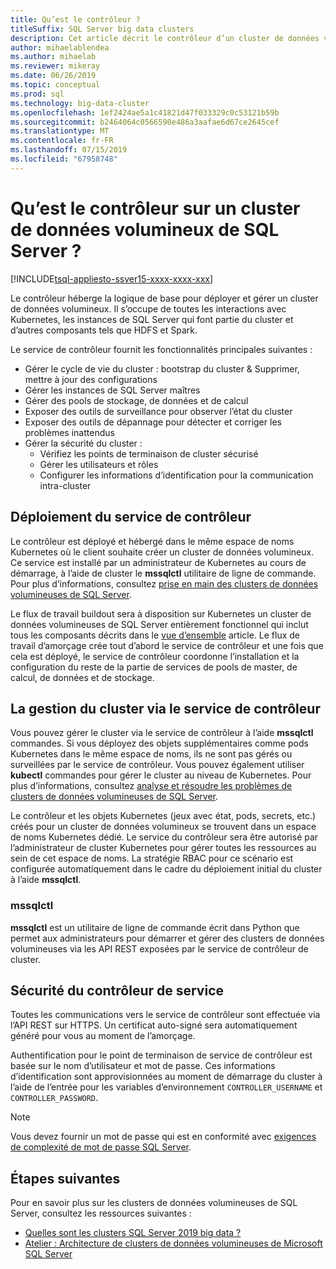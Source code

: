 ```yaml
---
title: Qu’est le contrôleur ?
titleSuffix: SQL Server big data clusters
description: Cet article décrit le contrôleur d’un cluster de données volumineuses de SQL Server 2019 (version préliminaire).
author: mihaelablendea
ms.author: mihaelab
ms.reviewer: mikeray
ms.date: 06/26/2019
ms.topic: conceptual
ms.prod: sql
ms.technology: big-data-cluster
ms.openlocfilehash: 1ef2424ae5a1c41821d47f033329c0c53121b59b
ms.sourcegitcommit: b2464064c0566590e486a3aafae6d67ce2645cef
ms.translationtype: MT
ms.contentlocale: fr-FR
ms.lasthandoff: 07/15/2019
ms.locfileid: "67958748"
---
```

# <a name="what-is-the-controller-on-a-sql-server-big-data-cluster"></a>Qu’est le contrôleur sur un cluster de données volumineux de SQL Server ?

[!INCLUDE[tsql-appliesto-ssver15-xxxx-xxxx-xxx](../includes/tsql-appliesto-ssver15-xxxx-xxxx-xxx.md)]

Le contrôleur héberge la logique de base pour déployer et gérer un cluster de données volumineux. Il s’occupe de toutes les interactions avec Kubernetes, les instances de SQL Server qui font partie du cluster et d’autres composants tels que HDFS et Spark.

Le service de contrôleur fournit les fonctionnalités principales suivantes :

- Gérer le cycle de vie du cluster : bootstrap du cluster & Supprimer, mettre à jour des configurations
- Gérer les instances de SQL Server maîtres
- Gérer des pools de stockage, de données et de calcul
- Exposer des outils de surveillance pour observer l’état du cluster
- Exposer des outils de dépannage pour détecter et corriger les problèmes inattendus
- Gérer la sécurité du cluster :
  - Vérifiez les points de terminaison de cluster sécurisé
  - Gérer les utilisateurs et rôles
  - Configurer les informations d’identification pour la communication intra-cluster

## <a name="deploying-the-controller-service"></a>Déploiement du service de contrôleur

Le contrôleur est déployé et hébergé dans le même espace de noms Kubernetes où le client souhaite créer un cluster de données volumineux. Ce service est installé par un administrateur de Kubernetes au cours de démarrage, à l’aide de cluster le **mssqlctl** utilitaire de ligne de commande. Pour plus d’informations, consultez [prise en main des clusters de données volumineuses de SQL Server](deploy-get-started.md).

Le flux de travail buildout sera à disposition sur Kubernetes un cluster de données volumineuses de SQL Server entièrement fonctionnel qui inclut tous les composants décrits dans le [vue d’ensemble](big-data-cluster-overview.md) article. Le flux de travail d’amorçage crée tout d’abord le service de contrôleur et une fois que cela est déployé, le service de contrôleur coordonne l’installation et la configuration du reste de la partie de services de pools de master, de calcul, de données et de stockage.

## <a name="managing-the-cluster-through-the-controller-service"></a>La gestion du cluster via le service de contrôleur

Vous pouvez gérer le cluster via le service de contrôleur à l’aide **mssqlctl** commandes. Si vous déployez des objets supplémentaires comme pods Kubernetes dans le même espace de noms, ils ne sont pas gérés ou surveillées par le service de contrôleur. Vous pouvez également utiliser **kubectl** commandes pour gérer le cluster au niveau de Kubernetes. Pour plus d’informations, consultez [analyse et résoudre les problèmes de clusters de données volumineuses de SQL Server](cluster-troubleshooting-commands.md).

Le contrôleur et les objets Kubernetes (jeux avec état, pods, secrets, etc.) créés pour un cluster de données volumineux se trouvent dans un espace de noms Kubernetes dédié. Le service du contrôleur sera être autorisé par l’administrateur de cluster Kubernetes pour gérer toutes les ressources au sein de cet espace de noms.  La stratégie RBAC pour ce scénario est configurée automatiquement dans le cadre du déploiement initial du cluster à l’aide **mssqlctl**.

### <a name="mssqlctl"></a>mssqlctl

**mssqlctl** est un utilitaire de ligne de commande écrit dans Python que permet aux administrateurs pour démarrer et gérer des clusters de données volumineuses via les API REST exposées par le service de contrôleur de cluster.

## <a name="controller-service-security"></a>Sécurité du contrôleur de service

Toutes les communications vers le service de contrôleur sont effectuée via l’API REST sur HTTPS. Un certificat auto-signé sera automatiquement généré pour vous au moment de l’amorçage. 

Authentification pour le point de terminaison de service de contrôleur est basée sur le nom d’utilisateur et mot de passe. Ces informations d’identification sont approvisionnées au moment de démarrage du cluster à l’aide de l’entrée pour les variables d’environnement `CONTROLLER_USERNAME` et `CONTROLLER_PASSWORD`.

> [!NOTE]
> Vous devez fournir un mot de passe qui est en conformité avec [exigences de complexité de mot de passe SQL Server](https://docs.microsoft.com/sql/relational-databases/security/password-policy?view=sql-server-2017).

## <a name="next-steps"></a>Étapes suivantes

Pour en savoir plus sur les clusters de données volumineuses de SQL Server, consultez les ressources suivantes :

- [Quelles sont les clusters SQL Server 2019 big data ?](big-data-cluster-overview.md)
- [Atelier : Architecture de clusters de données volumineuses de Microsoft SQL Server](https://github.com/Microsoft/sqlworkshops/tree/master/sqlserver2019bigdataclusters)
